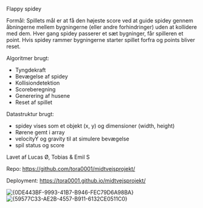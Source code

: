 Flappy spidey

Formål:
Spillets mål er at få den højeste score ved at guide spidey gennem åbningerne mellem bygningerne (eller andre forhindringer) uden at kollidere med dem. Hver gang spidey passerer et sæt bygninger, får spilleren et point. Hvis spidey rammer bygningerne starter spillet forfra og points bliver reset.

Algoritmer brugt:

- Tyngdekraft
- Bevægelse af spidey
- Kollisiondetektion
- Scoreberegning
- Generering af husene
- Reset af spillet

Datastruktur brugt:

- spidey vises som et objekt (x, y) og dimensioner (width, height)
- Rørene gemt i array
- velocityY og gravity til at simulere bevægelse
- spil status og score

Lavet af Lucas Ø, Tobias & Emil S

Repo: https://github.com/tora0001/midtvejsprojekt/

Deployment: https://tora0001.github.io/midtvejsprojekt/

![{0DE443BF-9993-41B7-B946-FEC79D6A98BA}](https://github.com/user-attachments/assets/24f2ff4f-187b-496a-a742-7c826817200a) ![{59577C33-AE2B-4557-B911-6132CE0511C0}](https://github.com/user-attachments/assets/7b4f3c7c-8437-4902-b931-7f5c407dc8a6)
